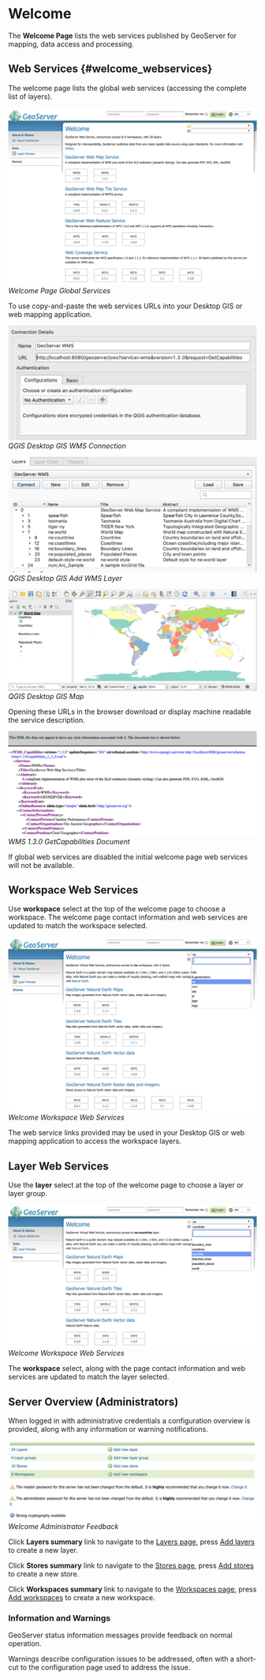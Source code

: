 # Welcome

The **Welcome Page** lists the web services published by GeoServer for mapping, data access and processing.

## Web Services {#welcome_webservices}

The welcome page lists the global web services (accessing the complete list of layers).

![](images/web-admin.png)
*Welcome Page Global Services*

To use copy-and-paste the web services URLs into your Desktop GIS or web mapping application.

![](images/qgis-global-wms.png)
*QGIS Desktop GIS WMS Connection*

![](images/qgis-global-wms-add.png)
*QGIS Desktop GIS Add WMS Layer*

![](images/qgis-map.png)
*QGIS Desktop GIS Map*

Opening these URLs in the browser download or display machine readable the service description.

![](images/wms-caps.png)
*WMS 1.3.0 GetCapabilities Document*

If global web services are disabled the initial welcome page web services will not be available.

## Workspace Web Services

Use **workspace** select at the top of the welcome page to choose a workspace. The welcome page contact information and web services are updated to match the workspace selected.

![](images/welcome-workspace.png)
*Welcome Workspace Web Services*

The web service links provided may be used in your Desktop GIS or web mapping application to access the workspace layers.

## Layer Web Services

Use the **layer** select at the top of the welcome page to choose a layer or layer group.

![](images/welcome-layer.png)
*Welcome Workspace Web Services*

The **workspace** select, along with the page contact information and web services are updated to match the layer selected.

## Server Overview (Administrators)

When logged in with administrative credentials a configuration overview is provided, along with any information or warning notifications.

![](images/welcome-admin.png)
*Welcome Administrator Feedback*

Click **Layers summary** link to navigate to the [Layers page](../data/webadmin/layers.md), press [Add layers](../data/webadmin/layers.md#data_webadmin_layers_add_a_layer) to create a new layer.

Click **Stores summary** link to navigate to the [Stores page](../data/webadmin/stores.md), press [Add stores](../data/webadmin/stores.md#data_webadmin_stores_add_a_store) to create a new store.

Click **Workspaces summary** link to navigate to the [Workspaces page](../data/webadmin/workspaces.md), press [Add workspaces](../data/webadmin/workspaces.md#data_webadmin_workspaces_add_workspace) to create a new workspace.

### Information and Warnings

GeoServer status information messages provide feedback on normal operation.

Warnings describe configuration issues to be addressed, often with a short-cut to the configuration page used to address the issue.
